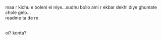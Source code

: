 maa r kichu e boleni ei niye...sudhu bollo ami r ekbar dekhi diye ghumate chole gelo...<br>
readme ta de re 

<br> oi?
konta?
